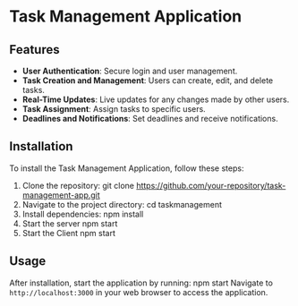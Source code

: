 # Task Management Application

## Features
- **User Authentication**: Secure login and user management.
- **Task Creation and Management**: Users can create, edit, and delete tasks.
- **Real-Time Updates**: Live updates for any changes made by other users.
- **Task Assignment**: Assign tasks to specific users.
- **Deadlines and Notifications**: Set deadlines and receive notifications.

## Installation
To install the Task Management Application, follow these steps:

1. Clone the repository:
git clone https://github.com/your-repository/task-management-app.git
2. Navigate to the project directory:
cd taskmanagement
3. Install dependencies:
npm install
4. Start the server
npm start
5. Start the Client
npm start

## Usage
After installation, start the application by running:
npm start
Navigate to `http://localhost:3000` in your web browser to access the application.

